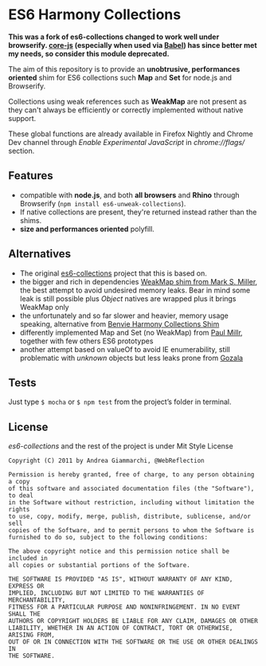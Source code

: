 ES6 Harmony Collections
===========================================

**This was a fork of es6-collections changed to work well under browserify.
[core-js](https://github.com/zloirock/core-js/) (especially when used via
[Babel](https://babeljs.io/)) has since better met my needs, so consider this
module deprecated.**


The aim of this repository is to provide an **unobtrusive, performances oriented** shim for ES6 collections such **Map** and **Set** for node.js and Browserify.

Collections using weak references such as **WeakMap** are not present as they can't always be efficiently or correctly implemented without native support.

These global functions are already available in Firefox Nightly and Chrome Dev channel through *Enable Experimental JavaScript* in *chrome://flags/* section.


Features
--------
  * compatible with **node.js**, and both **all browsers** and **Rhino** through Browserify (`npm install es6-unweak-collections`).
  * If native collections are present, they're returned instead rather than the shims.
  * **size and performances oriented** polyfill.


Alternatives
------------
  * The original [es6-collections](https://github.com/WebReflection/es6-collections) project that this is based on.
  * the bigger and rich in dependencies [WeakMap shim from Mark S. Miller](http://code.google.com/p/es-lab/source/browse/trunk/src/ses/WeakMap.js), the best attempt to avoid undesired memory leaks. Bear in mind some leak is still possible plus *Object* natives are wrapped plus it brings WeakMap only
  * the unfortunately and so far slower and heavier, memory usage speaking, alternative from [Benvie Harmony Collections Shim](https://github.com/Benvie/ES6-Harmony-Collections-Shim)
  * differently implemented Map and Set (no WeakMap) from [Paul Millr](https://github.com/paulmillr/es6-shim), together with few others ES6 prototypes
  * another attempt based on valueOf to avoid IE enumerability, still problematic with *unknown* objects but less leaks prone from [Gozala](https://gist.github.com/1269991)


Tests
-----
Just type `$ mocha` or `$ npm test` from the project’s folder in terminal.

License
-------

*es6-collections* and the rest of the project is under Mit Style License

    Copyright (C) 2011 by Andrea Giammarchi, @WebReflection

    Permission is hereby granted, free of charge, to any person obtaining a copy
    of this software and associated documentation files (the "Software"), to deal
    in the Software without restriction, including without limitation the rights
    to use, copy, modify, merge, publish, distribute, sublicense, and/or sell
    copies of the Software, and to permit persons to whom the Software is
    furnished to do so, subject to the following conditions:

    The above copyright notice and this permission notice shall be included in
    all copies or substantial portions of the Software.

    THE SOFTWARE IS PROVIDED "AS IS", WITHOUT WARRANTY OF ANY KIND, EXPRESS OR
    IMPLIED, INCLUDING BUT NOT LIMITED TO THE WARRANTIES OF MERCHANTABILITY,
    FITNESS FOR A PARTICULAR PURPOSE AND NONINFRINGEMENT. IN NO EVENT SHALL THE
    AUTHORS OR COPYRIGHT HOLDERS BE LIABLE FOR ANY CLAIM, DAMAGES OR OTHER
    LIABILITY, WHETHER IN AN ACTION OF CONTRACT, TORT OR OTHERWISE, ARISING FROM,
    OUT OF OR IN CONNECTION WITH THE SOFTWARE OR THE USE OR OTHER DEALINGS IN
    THE SOFTWARE.
